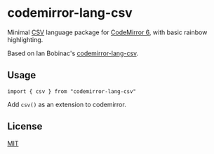 # codemirror-lang-csv

Minimal [CSV](https://en.wikipedia.org/wiki/Comma-separated_values) language package for [CodeMirror 6](https://codemirror.net/), with basic rainbow highlighting.

Based on Ian Bobinac's [codemirror-lang-csv](https://github.com/maybebot/codemirror-lang-csv.git).

## Usage

`import { csv } from "codemirror-lang-csv"`

Add `csv()` as an extension to codemirror.

## License

[MIT](https://opensource.org/licenses/MIT)
